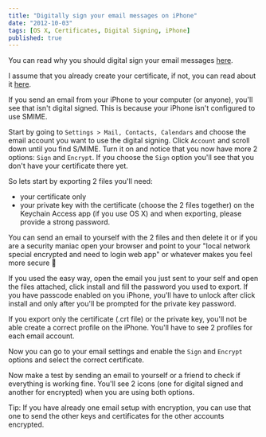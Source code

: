 ```yaml
---
title: "Digitally sign your email messages on iPhone"
date: "2012-10-03"
tags: [OS X, Certificates, Digital Signing, iPhone]
published: true
---
```


You can read why you should digital sign your email messages [here](/digitally-sign-your-email-messages-mailapp).

I assume that you already create your certificate, if not, you can read about it [here](/digitally-sign-your-email-messages-mailapp).

If you send an email from your iPhone to your computer (or anyone), you'll see that isn't digital signed. This is because your iPhone isn't configured to use SMIME.

Start by going to `Settings > Mail, Contacts, Calendars` and choose the email account you want to use the digital signing. Click `Account` and scroll down until you find S/MIME. Turn it on and notice that you now have more 2 options: `Sign` and `Encrypt`. If you choose the `Sign` option you'll see that you don't have your certificate there yet.

So lets start by exporting 2 files you'll need:

- your certificate only
- your private key with the certificate (choose the 2 files together) on the Keychain Access app (if you use OS X) and when exporting, please provide a strong password.

You can send an email to yourself with the 2 files and then delete it or if you are a security maniac open your browser and point to your "local network special encrypted and need to login web app" or whatever makes you feel more secure 🙂

If you used the easy way, open the email you just sent to your self and open the files attached, click install and fill the password you used to export. If you have passcode enabled on you iPhone, you'll have to unlock after click install and only after you'll be prompted for the private key password.

If you export only the certificate (.crt file) or the private key, you'll not be able create a correct profile on the iPhone. You'll have to see 2 profiles for each email account.

Now you can go to your email settings and enable the `Sign` and `Encrypt` options and select the correct certificate.

Now make a test by sending an email to yourself or a friend to check if everything is working fine. You'll see 2 icons (one for digital signed and another for encrypted) when you are using both options.

Tip: If you have already one email setup with encryption, you can use that one to send the other keys and certificates for the other accounts encrypted.
